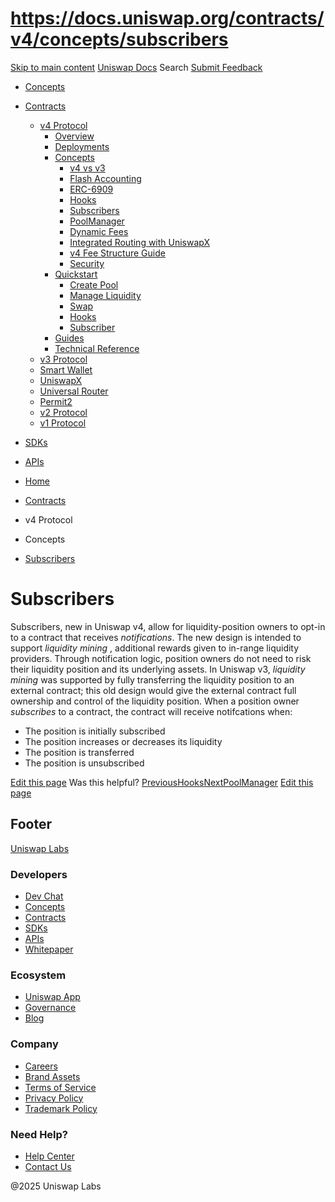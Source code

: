 # https://docs.uniswap.org/contracts/v4/concepts/subscribers

[Skip to main content](https://docs.uniswap.org/contracts/v4/concepts/subscribers#__docusaurus_skipToContent_fallback)
[Uniswap Docs](https://docs.uniswap.org/)
Search
[Submit Feedback](https://docs.google.com/forms/d/e/1FAIpQLSdjSkZam8KiatL9XACRVxCHjDJjaPGbls77PCXDKFn4JwykXg/viewform)
  * [Concepts](https://docs.uniswap.org/concepts/overview)
  * [Contracts](https://docs.uniswap.org/contracts/v4/overview)
    * [v4 Protocol](https://docs.uniswap.org/contracts/v4/overview)
      * [Overview](https://docs.uniswap.org/contracts/v4/overview)
      * [Deployments](https://docs.uniswap.org/contracts/v4/deployments)
      * [Concepts](https://docs.uniswap.org/contracts/v4/concepts/v4-vs-v3)
        * [v4 vs v3](https://docs.uniswap.org/contracts/v4/concepts/v4-vs-v3)
        * [Flash Accounting](https://docs.uniswap.org/contracts/v4/concepts/flash-accounting)
        * [ERC-6909](https://docs.uniswap.org/contracts/v4/concepts/erc6909)
        * [Hooks](https://docs.uniswap.org/contracts/v4/concepts/hooks)
        * [Subscribers](https://docs.uniswap.org/contracts/v4/concepts/subscribers)
        * [PoolManager](https://docs.uniswap.org/contracts/v4/concepts/PoolManager)
        * [Dynamic Fees](https://docs.uniswap.org/contracts/v4/concepts/dynamic-fees)
        * [Integrated Routing with UniswapX](https://docs.uniswap.org/contracts/v4/concepts/integrated-routing-uniswap-x)
        * [v4 Fee Structure Guide](https://docs.uniswap.org/contracts/v4/concepts/fees)
        * [Security](https://docs.uniswap.org/contracts/v4/concepts/security)
      * [Quickstart](https://docs.uniswap.org/contracts/v4/quickstart/create-pool)
        * [Create Pool](https://docs.uniswap.org/contracts/v4/quickstart/create-pool)
        * [Manage Liquidity](https://docs.uniswap.org/contracts/v4/quickstart/manage-liquidity/setup-liquidity)
        * [Swap](https://docs.uniswap.org/contracts/v4/quickstart/swap)
        * [Hooks](https://docs.uniswap.org/contracts/v4/quickstart/hooks/setup)
        * [Subscriber](https://docs.uniswap.org/contracts/v4/quickstart/subscriber)
      * [Guides](https://docs.uniswap.org/contracts/v4/guides/hooks/your-first-hook)
      * [Technical Reference](https://docs.uniswap.org/contracts/v4/reference/errors/)
    * [v3 Protocol](https://docs.uniswap.org/contracts/v3/overview)
    * [Smart Wallet](https://docs.uniswap.org/contracts/smart-wallet/overview)
    * [UniswapX](https://docs.uniswap.org/contracts/uniswapx/overview)
    * [Universal Router](https://docs.uniswap.org/contracts/universal-router/overview)
    * [Permit2](https://docs.uniswap.org/contracts/permit2/overview)
    * [v2 Protocol](https://docs.uniswap.org/contracts/v2/overview)
    * [v1 Protocol](https://docs.uniswap.org/contracts/v1/overview)
  * [SDKs](https://docs.uniswap.org/sdk/v4/overview)
  * [APIs](https://docs.uniswap.org/api/subgraph/overview)


  * [Home](https://docs.uniswap.org/)
  * [Contracts](https://docs.uniswap.org/contracts/v4/overview)
  * v4 Protocol
  * Concepts
  * [Subscribers](https://docs.uniswap.org/contracts/v4/concepts/subscribers)


# Subscribers
Subscribers, new in Uniswap v4, allow for liquidity-position owners to opt-in to a contract that receives _notifications_. The new design is intended to support _liquidity mining_ , additional rewards given to in-range liquidity providers. Through notification logic, position owners do not need to risk their liquidity position and its underlying assets. In Uniswap v3, _liquidity mining_ was supported by fully transferring the liquidity position to an external contract; this old design would give the external contract full ownership and control of the liquidity position.
When a position owner _subscribes_ to a contract, the contract will receive notifcations when:
  * The position is initially subscribed
  * The position increases or decreases its liquidity
  * The position is transferred
  * The position is unsubscribed


[Edit this page](https://github.com/uniswap/uniswap-docs/tree/main/docs/contracts/v4/concepts/05-subscribers.mdx)
Was this helpful?
[PreviousHooks](https://docs.uniswap.org/contracts/v4/concepts/hooks)[NextPoolManager](https://docs.uniswap.org/contracts/v4/concepts/PoolManager)
[Edit this page](https://github.com/uniswap/uniswap-docs/tree/main/docs/contracts/v4/concepts/05-subscribers.mdx)
## Footer
[Uniswap Labs](https://docs.uniswap.org/)
### Developers
  * [Dev Chat](https://discord.com/invite/uniswap)
  * [Concepts](https://docs.uniswap.org/concepts/overview)
  * [Contracts](https://docs.uniswap.org/contracts/v4/overview)
  * [SDKs](https://docs.uniswap.org/sdk/v4/overview)
  * [APIs](https://docs.uniswap.org/api/subgraph/overview)
  * [Whitepaper](https://app.uniswap.org/whitepaper-v4.pdf)


### Ecosystem
  * [Uniswap App](https://app.uniswap.org/)
  * [Governance](https://www.uniswapfoundation.org/governance)
  * [Blog](https://blog.uniswap.org/)


### Company
  * [Careers](https://boards.greenhouse.io/uniswaplabs)
  * [Brand Assets](https://github.com/Uniswap/brand-assets/raw/main/Uniswap%20Brand%20Assets.zip)
  * [Terms of Service](https://support.uniswap.org/hc/en-us/articles/30935100859661-Uniswap-Labs-Terms-of-Service)
  * [Privacy Policy](https://support.uniswap.org/hc/en-us/articles/30934457771405-Uniswap-Labs-Privacy-Policy)
  * [Trademark Policy](https://support.uniswap.org/hc/en-us/articles/30934762216973-Uniswap-Labs-Trademark-Guidelines)


### Need Help?
  * [Help Center](https://support.uniswap.org/)
  * [Contact Us](https://support.uniswap.org/hc/en-us/requests/new)


@2025 Uniswap Labs
[](https://github.com/uniswap/uniswap-docs)[](https://twitter.com/Uniswap)[](https://discord.com/invite/uniswap)

